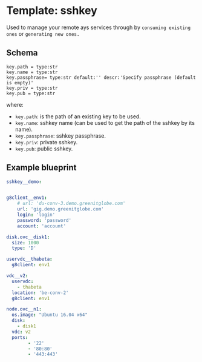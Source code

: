 # Template: sshkey
Used to manage your remote ays services through  by `consuming existing ones` or `generating new ones.`

## Schema
```
key.path = type:str
key.name = type:str
key.passphrase= type:str default:'' descr:'Specify passphrase (default is empty)'
key.priv = type:str
key.pub = type:str
```
where:
- `key.path`: is the path of an existing key to be used.
- `key.name`: sshkey name (can be used to get the path of the sshkey by its name).
- `key.passphrase`: sshkey passphrase.
- `key.priv`: private sshkey.
- `key.pub`: public sshkey.


## Example blueprint
```yaml
sshkey__demo:


g8client__env1:
    # url: 'du-conv-3.demo.greenitglobe.com'
    url: 'gig.demo.greenitglobe.com'
    login: 'login'
    password: 'password'
    account: 'account'

disk.ovc__disk1:
  size: 1000
  type: 'D'

uservdc__thabeta:
  g8client: env1

vdc__v2:
  uservdc:
    - thabeta
  location: 'be-conv-2'
  g8client: env1

node.ovc__n1:
  os.image: "Ubuntu 16.04 x64"
  disk:
    - disk1
  vdc: v2
  ports:
        - '22'
        - '80:80'
        - '443:443'

```
